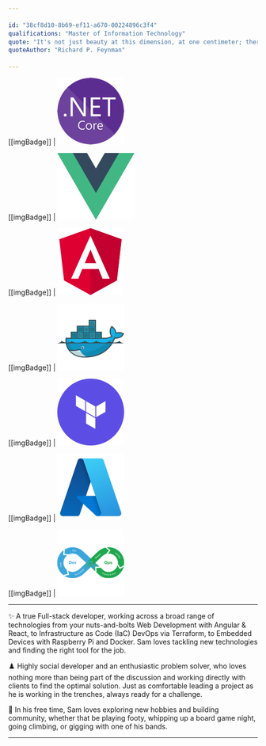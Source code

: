 ```yaml
---

id: "38cf8d10-8b69-ef11-a670-00224896c3f4"
qualifications: "Master of Information Technology"
quote: "It's not just beauty at this dimension, at one centimeter; there's also beauty at smaller dimensions, the inner structure, also the processes."
quoteAuthor: "Richard P. Feynman"

---
```


[[imgBadge]]
| ![.NET Core](../badges/Developer-dotnet-core.png)

[[imgBadge]]
| ![Vue](../badges/Developer-vue.png)

[[imgBadge]]
| ![Angular](../badges/Developer-angular.png)

[[imgBadge]]
| ![Docker](../badges/Developer-docker.png)

[[imgBadge]]
| ![Terraform](../badges/Developer-terraform.png)

[[imgBadge]]
| ![Azure](../badges/Business-microsoft-azure.png)

[[imgBadge]]
| ![Dev Ops](../badges/Developer-devops.png)

---

✨ A true Full-stack developer, working across a broad range of technologies from your nuts-and-bolts Web Development with Angular & React, to Infrastructure as Code (IaC) DevOps via Terraform, to Embedded Devices with Raspberry Pi and Docker. Sam loves tackling new technologies and finding the right tool for the job.

♟️ Highly social developer and an enthusiastic problem solver, who loves nothing more than being part of the discussion and working directly with clients to find the optimal solution. Just as comfortable leading a project as he is working in the trenches, always ready for a challenge.

🥁 In his free time, Sam loves exploring new hobbies and building community, whether that be playing footy, whipping up a board game night, going climbing, or gigging with one of his bands.

---

